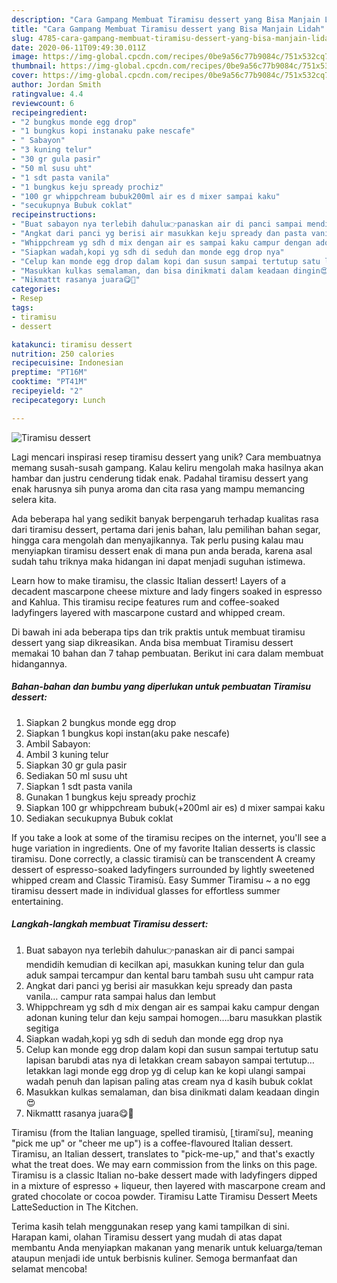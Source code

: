 ```yaml
---
description: "Cara Gampang Membuat Tiramisu dessert yang Bisa Manjain Lidah"
title: "Cara Gampang Membuat Tiramisu dessert yang Bisa Manjain Lidah"
slug: 4785-cara-gampang-membuat-tiramisu-dessert-yang-bisa-manjain-lidah
date: 2020-06-11T09:49:30.011Z
image: https://img-global.cpcdn.com/recipes/0be9a56c77b9084c/751x532cq70/tiramisu-dessert-foto-resep-utama.jpg
thumbnail: https://img-global.cpcdn.com/recipes/0be9a56c77b9084c/751x532cq70/tiramisu-dessert-foto-resep-utama.jpg
cover: https://img-global.cpcdn.com/recipes/0be9a56c77b9084c/751x532cq70/tiramisu-dessert-foto-resep-utama.jpg
author: Jordan Smith
ratingvalue: 4.4
reviewcount: 6
recipeingredient:
- "2 bungkus monde egg drop"
- "1 bungkus kopi instanaku pake nescafe"
- " Sabayon"
- "3 kuning telur"
- "30 gr gula pasir"
- "50 ml susu uht"
- "1 sdt pasta vanila"
- "1 bungkus keju spready prochiz"
- "100 gr whippchream bubuk200ml air es d mixer sampai kaku"
- "secukupnya Bubuk coklat"
recipeinstructions:
- "Buat sabayon nya terlebih dahulu👉panaskan air di panci sampai mendidih kemudian di kecilkan api, masukkan kuning telur dan gula aduk sampai tercampur dan kental baru tambah susu uht campur rata"
- "Angkat dari panci yg berisi air masukkan keju spready dan pasta vanila… campur rata sampai halus dan lembut"
- "Whippchream yg sdh d mix dengan air es sampai kaku campur dengan adonan kuning telur dan keju sampai homogen….baru masukkan plastik segitiga"
- "Siapkan wadah,kopi yg sdh di seduh dan monde egg drop nya"
- "Celup kan monde egg drop dalam kopi dan susun sampai tertutup satu lapisan barubdi atas nya di letakkan cream sabayon sampai tertutup… letakkan lagi monde egg drop yg di celup kan ke kopi ulangi sampai wadah penuh dan lapisan paling atas cream nya d kasih bubuk coklat"
- "Masukkan kulkas semalaman, dan bisa dinikmati dalam keadaan dingin😍"
- "Nikmattt rasanya juara😋🤩"
categories:
- Resep
tags:
- tiramisu
- dessert

katakunci: tiramisu dessert 
nutrition: 250 calories
recipecuisine: Indonesian
preptime: "PT16M"
cooktime: "PT41M"
recipeyield: "2"
recipecategory: Lunch

---
```



![Tiramisu dessert](https://img-global.cpcdn.com/recipes/0be9a56c77b9084c/751x532cq70/tiramisu-dessert-foto-resep-utama.jpg)

Lagi mencari inspirasi resep tiramisu dessert yang unik? Cara membuatnya memang susah-susah gampang. Kalau keliru mengolah maka hasilnya akan hambar dan justru cenderung tidak enak. Padahal tiramisu dessert yang enak harusnya sih punya aroma dan cita rasa yang mampu memancing selera kita.

Ada beberapa hal yang sedikit banyak berpengaruh terhadap kualitas rasa dari tiramisu dessert, pertama dari jenis bahan, lalu pemilihan bahan segar, hingga cara mengolah dan menyajikannya. Tak perlu pusing kalau mau menyiapkan tiramisu dessert enak di mana pun anda berada, karena asal sudah tahu triknya maka hidangan ini dapat menjadi suguhan istimewa.

Learn how to make tiramisu, the classic Italian dessert! Layers of a decadent mascarpone cheese mixture and lady fingers soaked in espresso and Kahlua. This tiramisu recipe features rum and coffee-soaked ladyfingers layered with mascarpone custard and whipped cream.


Di bawah ini ada beberapa tips dan trik praktis untuk membuat tiramisu dessert yang siap dikreasikan. Anda bisa membuat Tiramisu dessert memakai 10 bahan dan 7 tahap pembuatan. Berikut ini cara dalam membuat hidangannya.

<!--inarticleads1-->

##### Bahan-bahan dan bumbu yang diperlukan untuk pembuatan Tiramisu dessert:

1. Siapkan 2 bungkus monde egg drop
1. Siapkan 1 bungkus kopi instan(aku pake nescafe)
1. Ambil  Sabayon:
1. Ambil 3 kuning telur
1. Siapkan 30 gr gula pasir
1. Sediakan 50 ml susu uht
1. Siapkan 1 sdt pasta vanila
1. Gunakan 1 bungkus keju spready prochiz
1. Siapkan 100 gr whippchream bubuk(+200ml air es) d mixer sampai kaku
1. Sediakan secukupnya Bubuk coklat


If you take a look at some of the tiramisu recipes on the internet, you&#39;ll see a huge variation in ingredients. One of my favorite Italian desserts is classic tiramisu. Done correctly, a classic tiramisù can be transcendent A creamy dessert of espresso-soaked ladyfingers surrounded by lightly sweetened whipped cream and Classic Tiramisù. Easy Summer Tiramisu ~ a no egg tiramisu dessert made in individual glasses for effortless summer entertaining. 

<!--inarticleads2-->

##### Langkah-langkah membuat Tiramisu dessert:

1. Buat sabayon nya terlebih dahulu👉panaskan air di panci sampai mendidih kemudian di kecilkan api, masukkan kuning telur dan gula aduk sampai tercampur dan kental baru tambah susu uht campur rata
1. Angkat dari panci yg berisi air masukkan keju spready dan pasta vanila… campur rata sampai halus dan lembut
1. Whippchream yg sdh d mix dengan air es sampai kaku campur dengan adonan kuning telur dan keju sampai homogen….baru masukkan plastik segitiga
1. Siapkan wadah,kopi yg sdh di seduh dan monde egg drop nya
1. Celup kan monde egg drop dalam kopi dan susun sampai tertutup satu lapisan barubdi atas nya di letakkan cream sabayon sampai tertutup… letakkan lagi monde egg drop yg di celup kan ke kopi ulangi sampai wadah penuh dan lapisan paling atas cream nya d kasih bubuk coklat
1. Masukkan kulkas semalaman, dan bisa dinikmati dalam keadaan dingin😍
1. Nikmattt rasanya juara😋🤩


Tiramisu (from the Italian language, spelled tiramisù, [ˌtiramiˈsu], meaning &#34;pick me up&#34; or &#34;cheer me up&#34;) is a coffee-flavoured Italian dessert. Tiramisu, an Italian dessert, translates to &#34;pick-me-up,&#34; and that&#39;s exactly what the treat does. We may earn commission from the links on this page. Tiramisu is a classic Italian no-bake dessert made with ladyfingers dipped in a mixture of espresso + liqueur, then layered with mascarpone cream and grated chocolate or cocoa powder. Tiramisu Latte Tiramisu Dessert Meets LatteSeduction in The Kitchen. 

Terima kasih telah menggunakan resep yang kami tampilkan di sini. Harapan kami, olahan Tiramisu dessert yang mudah di atas dapat membantu Anda menyiapkan makanan yang menarik untuk keluarga/teman ataupun menjadi ide untuk berbisnis kuliner. Semoga bermanfaat dan selamat mencoba!
